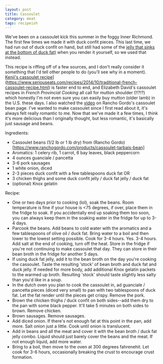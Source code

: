 ```yaml
---
layout: post
title: Cassoulet
category: meat
tags: recipeish
---
```


We've been on a cassoulet kick this summer in the foggy Inner Richmond. The first few times we made it with duck confit pieces. This last time, we had run out of duck confit on hand, but still had some of the [jelly that sinks at the bottom of duck fat)](https://www.reddit.com/r/AskCulinary/comments/6g2klj/the_gelatin_of_duck_fat/) when you render it yourself, so we used that instead. 

This recipe is riffing off of a few sources, and I don't really consider it something that I'd tell other people to do (you'll see why in a moment). [Kenji's cassoulet recipe](https://www.seriouseats.com/recipes/2014/10/traditional-french-cassoulet-recipe.html)](https://www.seriouseats.com/recipes/2014/10/traditional-french-cassoulet-recipe.html) is faster end to end, and Elizabeth David's cassoulet recipes in _French Provincial Cooking_ all call for mutton shoulder (!!?!?) which honestly I'm not even sure you can easily buy mutton (older lamb) in the U.S. these days. I also watched the [video](https://www.ranchogordo.com/products/cassoulet-tarbais-bean) on Rancho Gordo's cassoulet bean page. I've wanted to make cassoulet since I first read about it, it's always felt really romantic to me. Now that we've made it a few times, I think it's more delicious than I originally thought, but less romantic, it's basically just sausage and beans.

Ingredients:
* Cassoulet beans (1/2 lb or 1 lb dry) from (Rancho Gordo)[https://www.ranchogordo.com/products/cassoulet-tarbais-bean]
* Aromatics: 1 celery rib, 1 carrot, 6 bay leaves, black peppercorn
* 4 ounces guanciale / pancetta 
* 3-6 pork sausages
* 1 white onion, diced
* 2-3 pieces duck confit with a few tablespoons duck fat OR
* 3 chicken thighs and some duck confit jelly / duck fat jelly / duck fat
* (optional) Knox gelatin

Recipe:
* One or two days prior to cooking (lol), soak the beans. Room temperature is fine if your house is <75 degrees, if over, place them in the fridge to soak. If you accidentally end up soaking them too soon, you can always keep them in the soaking water in the fridge for up to 3-4 days. 
* Parcook the beans. Add beans to cold water with the aromatics and a few tablespoons of olive oil / duck fat. Bring water to a boil and then lower to the lowest setting possible. Cook for 3-4 hours. Yes. 3-4 hours. Add salt at the end of cooking, turn off the heat. Store in the fridge if you're not continuing to make cassoulet that day. They can store in their bean broth in the fridge for another 5 days.
* If using duck fat jelly, add it to the bean broth on the day you're cooking the cassoulet. Taste the resulting 'stock' of bean broth and duck fat and duck jelly. If needed for more body, add additional Knox gelatin packets to the warmed up broth. Resulting 'stock' should taste slightly less salty than you'd like in a soup.
* In the dutch oven you plan to cook the cassoulet in, ad guanciale / pancetta pieces (diced very small) to pan with two tablespoons of duck fat. Let the fat render until the pieces get crispy. Remove the pork.
* Brown the chicken thighs / duck confit on both sides--add them dry to the pan with some black pepper. It'll take 5 minutes on both sides to brown. Remove chicken.
* Brown sausages. Remove sausages. 
* Add diced onion. If there's not enough fat at this point in the pan, add more. Salt onion just a little. Cook until onion is translucent.
* Add in beans and all the meat and cover it with the bean broth / duck fat jelly combo. Liquid should just barely cover the beans and the meat. If not enough liquid, add more water.
* Bring to a boil, then move to the oven at 300 degrees fahrenehit. Let cook for 3-6 hours, occasionally breaking the crust to encourage crust formation.
